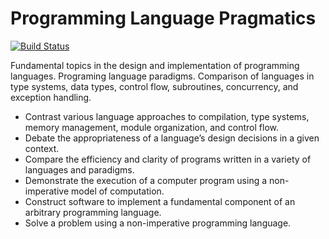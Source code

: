 # Programming Language Pragmatics


[![Build Status](https://travis-ci.org/joemccann/dillinger.svg?branch=master)](https://travis-ci.org/joemccann/dillinger)

Fundamental topics in the design and implementation of programming languages.
Programing language paradigms. Comparison of languages in type systems, data
types, control flow, subroutines, concurrency, and exception handling.


- Contrast various language approaches to compilation, type systems, memory
management, module organization, and control flow.
- Debate the appropriateness of a language’s design decisions in a given
context.
- Compare the efficiency and clarity of programs written in a variety of
languages and paradigms.
- Demonstrate the execution of a computer program using a non-imperative
model of computation.
- Construct software to implement a fundamental component of an arbitrary
programming language.
- Solve a problem using a non-imperative programming language.



